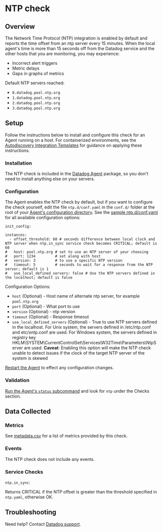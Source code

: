 # NTP check

## Overview

The Network Time Protocol (NTP) integration is enabled by default and reports the time offset from an ntp server every 15 minutes. When the local agent's time is more than 15 seconds off from the Datadog service and the other hosts that you are monitoring, you may experience:

* Incorrect alert triggers
* Metric delays
* Gaps in graphs of metrics

Default NTP servers reached:

* `0.datadog.pool.ntp.org`
* `1.datadog.pool.ntp.org`
* `2.datadog.pool.ntp.org`
* `3.datadog.pool.ntp.org`

## Setup

Follow the instructions below to install and configure this check for an Agent running on a host. For containerized environments, see the [Autodiscovery Integration Templates][8] for guidance on applying these instructions.

### Installation

The NTP check is included in the [Datadog Agent][1] package, so you don't need to install anything else on your servers.

### Configuration

The Agent enables the NTP check by default, but if you want to configure the check yourself, edit the file `ntp.d/conf.yaml` in the `conf.d/` folder at the root of your [Agent's configuration directory][2]. See the [sample ntp.d/conf.yaml][3] for all available configuration options:

```
init_config:

instances:
  - offset_threshold: 60 # seconds difference between local clock and NTP server when ntp.in_sync service check becomes CRITICAL; default is 60
#   host: pool.ntp.org # set to use an NTP server of your choosing
#   port: 1234         # set along with host
#   version: 3         # to use a specific NTP version
#   timeout: 5         # seconds to wait for a response from the NTP server; default is 1
#   use_local_defined_servers: false # Use the NTP servers defined in the localhost; default is false
```

Configuration Options:

* `host` (Optional) - Host name of alternate ntp server, for example `pool.ntp.org`
* `port` (Optional) - What port to use
* `version` (Optional) - ntp version
* `timeout` (Optional) - Response timeout
* `use_local_defined_servers` (Optional) - True to use NTP servers defined in the localhost. For Unix system, the servers defined in /etc/ntp.conf and etc/xntp.conf are used. For Windows system, the servers defined in registry key HKLM\SYSTEM\CurrentControlSet\Services\W32Time\Parameters\NtpServer are used. **Caveat**: Enabling this option will make the NTP check unable to detect issues if the clock of the target NTP server of the system is skewed

[Restart the Agent][4] to effect any configuration changes.

### Validation

[Run the Agent's `status` subcommand][5] and look for `ntp` under the Checks section.

## Data Collected
### Metrics
See [metadata.csv][6] for a list of metrics provided by this check.

### Events
The NTP check does not include any events.

### Service Checks

`ntp.in_sync`:

Returns CRITICAL if the NTP offset is greater than the threshold specified in `ntp.yaml`, otherwise OK.

## Troubleshooting
Need help? Contact [Datadog support][7].

[1]: https://app.datadoghq.com/account/settings#agent
[2]: https://docs.datadoghq.com/agent/guide/agent-configuration-files/?tab=agentv6#agent-configuration-directory
[3]: https://github.com/DataDog/integrations-core/blob/master/ntp/datadog_checks/ntp/data/conf.yaml.default
[4]: https://docs.datadoghq.com/agent/guide/agent-commands/?tab=agentv6#start-stop-and-restart-the-agent
[5]: https://docs.datadoghq.com/agent/guide/agent-commands/?tab=agentv6#agent-status-and-information
[6]: https://github.com/DataDog/integrations-core/blob/master/ntp/metadata.csv
[7]: https://docs.datadoghq.com/help
[8]: https://docs.datadoghq.com/agent/autodiscovery/integrations
